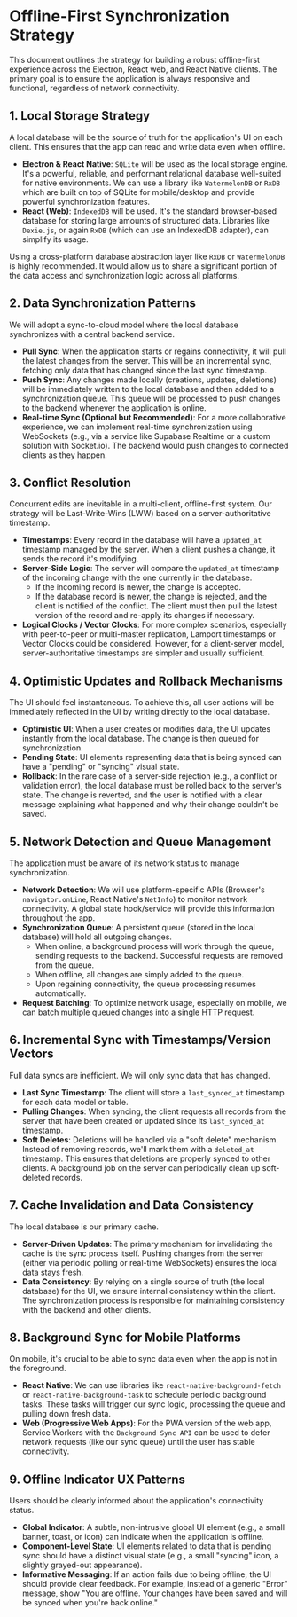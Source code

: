 # Offline-First Synchronization Strategy

This document outlines the strategy for building a robust offline-first experience across the Electron, React web, and React Native clients. The primary goal is to ensure the application is always responsive and functional, regardless of network connectivity.

## 1. Local Storage Strategy

A local database will be the source of truth for the application's UI on each client. This ensures that the app can read and write data even when offline.

- **Electron & React Native**: `SQLite` will be used as the local storage engine. It's a powerful, reliable, and performant relational database well-suited for native environments. We can use a library like `WatermelonDB` or `RxDB` which are built on top of SQLite for mobile/desktop and provide powerful synchronization features.
- **React (Web)**: `IndexedDB` will be used. It's the standard browser-based database for storing large amounts of structured data. Libraries like `Dexie.js`, or again `RxDB` (which can use an IndexedDB adapter), can simplify its usage.

Using a cross-platform database abstraction layer like `RxDB` or `WatermelonDB` is highly recommended. It would allow us to share a significant portion of the data access and synchronization logic across all platforms.

## 2. Data Synchronization Patterns

We will adopt a sync-to-cloud model where the local database synchronizes with a central backend service.

- **Pull Sync**: When the application starts or regains connectivity, it will pull the latest changes from the server. This will be an incremental sync, fetching only data that has changed since the last sync timestamp.
- **Push Sync**: Any changes made locally (creations, updates, deletions) will be immediately written to the local database and then added to a synchronization queue. This queue will be processed to push changes to the backend whenever the application is online.
- **Real-time Sync (Optional but Recommended)**: For a more collaborative experience, we can implement real-time synchronization using WebSockets (e.g., via a service like Supabase Realtime or a custom solution with Socket.io). The backend would push changes to connected clients as they happen.

## 3. Conflict Resolution

Concurrent edits are inevitable in a multi-client, offline-first system. Our strategy will be Last-Write-Wins (LWW) based on a server-authoritative timestamp.

- **Timestamps**: Every record in the database will have a `updated_at` timestamp managed by the server. When a client pushes a change, it sends the record it's modifying.
- **Server-Side Logic**: The server will compare the `updated_at` timestamp of the incoming change with the one currently in the database.
  - If the incoming record is newer, the change is accepted.
  - If the database record is newer, the change is rejected, and the client is notified of the conflict. The client must then pull the latest version of the record and re-apply its changes if necessary.
- **Logical Clocks / Vector Clocks**: For more complex scenarios, especially with peer-to-peer or multi-master replication, Lamport timestamps or Vector Clocks could be considered. However, for a client-server model, server-authoritative timestamps are simpler and usually sufficient.

## 4. Optimistic Updates and Rollback Mechanisms

The UI should feel instantaneous. To achieve this, all user actions will be immediately reflected in the UI by writing directly to the local database.

- **Optimistic UI**: When a user creates or modifies data, the UI updates instantly from the local database. The change is then queued for synchronization.
- **Pending State**: UI elements representing data that is being synced can have a "pending" or "syncing" visual state.
- **Rollback**: In the rare case of a server-side rejection (e.g., a conflict or validation error), the local database must be rolled back to the server's state. The change is reverted, and the user is notified with a clear message explaining what happened and why their change couldn't be saved.

## 5. Network Detection and Queue Management

The application must be aware of its network status to manage synchronization.

- **Network Detection**: We will use platform-specific APIs (Browser's `navigator.onLine`, React Native's `NetInfo`) to monitor network connectivity. A global state hook/service will provide this information throughout the app.
- **Synchronization Queue**: A persistent queue (stored in the local database) will hold all outgoing changes.
  - When online, a background process will work through the queue, sending requests to the backend. Successful requests are removed from the queue.
  - When offline, all changes are simply added to the queue.
  - Upon regaining connectivity, the queue processing resumes automatically.
- **Request Batching**: To optimize network usage, especially on mobile, we can batch multiple queued changes into a single HTTP request.

## 6. Incremental Sync with Timestamps/Version Vectors

Full data syncs are inefficient. We will only sync data that has changed.

- **Last Sync Timestamp**: The client will store a `last_synced_at` timestamp for each data model or table.
- **Pulling Changes**: When syncing, the client requests all records from the server that have been created or updated since its `last_synced_at` timestamp.
- **Soft Deletes**: Deletions will be handled via a "soft delete" mechanism. Instead of removing records, we'll mark them with a `deleted_at` timestamp. This ensures that deletions are properly synced to other clients. A background job on the server can periodically clean up soft-deleted records.

## 7. Cache Invalidation and Data Consistency

The local database is our primary cache.

- **Server-Driven Updates**: The primary mechanism for invalidating the cache is the sync process itself. Pushing changes from the server (either via periodic polling or real-time WebSockets) ensures the local data stays fresh.
- **Data Consistency**: By relying on a single source of truth (the local database) for the UI, we ensure internal consistency within the client. The synchronization process is responsible for maintaining consistency with the backend and other clients.

## 8. Background Sync for Mobile Platforms

On mobile, it's crucial to be able to sync data even when the app is not in the foreground.

- **React Native**: We can use libraries like `react-native-background-fetch` or `react-native-background-task` to schedule periodic background tasks. These tasks will trigger our sync logic, processing the queue and pulling down fresh data.
- **Web (Progressive Web Apps)**: For the PWA version of the web app, Service Workers with the `Background Sync API` can be used to defer network requests (like our sync queue) until the user has stable connectivity.

## 9. Offline Indicator UX Patterns

Users should be clearly informed about the application's connectivity status.

- **Global Indicator**: A subtle, non-intrusive global UI element (e.g., a small banner, toast, or icon) can indicate when the application is offline.
- **Component-Level State**: UI elements related to data that is pending sync should have a distinct visual state (e.g., a small "syncing" icon, a slightly grayed-out appearance).
- **Informative Messaging**: If an action fails due to being offline, the UI should provide clear feedback. For example, instead of a generic "Error" message, show "You are offline. Your changes have been saved and will be synced when you're back online."
